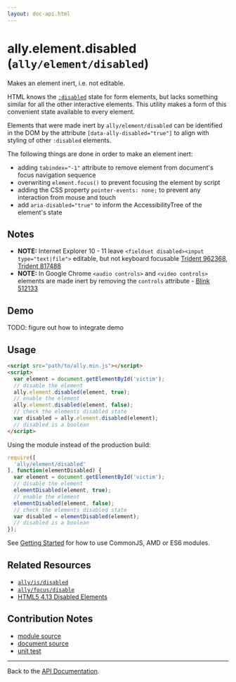 ```yaml
---
layout: doc-api.html
---
```


# ally.element.disabled (`ally/element/disabled`)

Makes an element inert, i.e. not editable.

HTML knows the [`:disabled`](https://developer.mozilla.org/en-US/docs/Web/CSS/%3Adisabled) state for form elements, but lacks something similar for all the other interactive elements. This utility makes a form of this convenient state available to every element.

Elements that were made inert by `ally/element/disabled` can be identified in the DOM by the attribute `[data-ally-disabled="true"]` to align with styling of other `:disabled` elements.

The following things are done in order to make an element inert:

* adding `tabindex="-1"` attribute to remove element from document's focus navigation sequence
* overwriting `element.focus()` to prevent focusing the element by script
* adding the CSS property `pointer-events: none;` to prevent any interaction from mouse and touch
* add `aria-disabled="true"` to inform the AccessibilityTree of the element's state


## Notes

* **NOTE:** Internet Explorer 10 - 11 leave `<fieldset disabled><input type="text|file">` editable, but not keyboard focusable [Trident 962368](https://connect.microsoft.com/IE/feedbackdetail/view/962368), [Trident 817488](https://connect.microsoft.com/IE/feedbackdetail/view/817488)
* **NOTE:** In Google Chrome `<audio controls>` and `<video controls>` elements are made inert by removing the `controls` attribute - [Blink 512133](https://code.google.com/p/chromium/issues/detail?id=512133)


## Demo

TODO: figure out how to integrate demo


## Usage

```html
<script src="path/to/ally.min.js"></script>
<script>
  var element = document.getElementById('victim');
  // disable the element
  ally.element.disabled(element, true);
  // enable the element
  ally.element.disabled(element, false);
  // check the elements disabled state
  var disabled = ally.element.disabled(element);
  // disabled is a boolean
</script>
```

Using the module instead of the production build:

```js
require([
  'ally/element/disabled'
], function(elementDisabled) {
  var element = document.getElementById('victim');
  // disable the element
  elementDisabled(element, true);
  // enable the element
  elementDisabled(element, false);
  // check the elements disabled state
  var disabled = elementDisabled(element);
  // disabled is a boolean
});
```

See [Getting Started](../../getting-started.md) for how to use CommonJS, AMD or ES6 modules.


## Related Resources

* [`ally/is/disabled`](../is/disabled.md)
* [`ally/focus/disable`](../focus/disable.md)
* [HTML5 4.13 Disabled Elements](http://www.w3.org/TR/html5/disabled-elements.html#disabled-elements)


## Contribution Notes

* [module source](https://github.com/medialize/ally.js/blob/master/src/element/disabled.js)
* [document source](https://github.com/medialize/ally.js/blob/master/docs/api/element/disabled.md)
* [unit test](https://github.com/medialize/ally.js/blob/master/test/unit/element.disabled.test.js)


---

Back to the [API Documentation](../README.md).

